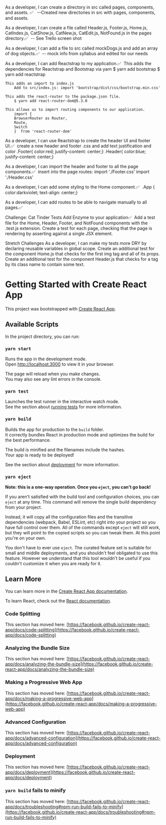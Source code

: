 As a developer, I can create a directory in src called pages, components, and assets. ✅  
--Created new directories in src with pages, components, and assets.

As a developer, I can create a file called Header.js, Footer.js, Home.js, CatIndex.js, CatShow.js, CatNew.js, CatEdit.js, NotFound.js in the pages directory.✅ 
-- See Trello screen shot 

As a developer, I can add a file to src called mockDogs.js and add an array of dog objects.✅ 
-- mock info from syllabus and edited for our needs

As a developer, I can add Reactstrap to my application.✅ 
   This adds the dependencies for Reactstrap and Bootstrap via yarn 
        $ yarn add bootstrap
        $ yarn add reactstrap
        
    This adds an import to index.js 
        Add to src/index.js: import 'bootstrap/dist/css/bootstrap.min.css'
   
    This adds the react-router to the package.json file.
        $ yarn add react-router-dom@5.3.0

    This allows us to import routing components to our application.
        import {
        BrowserRouter as Router,
        Route,
        Switch
        }  from 'react-router-dom'

As a developer, I can use Reactstrap to create the header UI and footer UI.✅ 
    create a new header and footer .css and add text justification and color 
    .Footer{
        color:red;
        justify-content: center;}
    .Header{
        color:blue;
        justify-content: center;} 

As a developer, I can import the header and footer to all the page components.✅ 
    insert into the page routes:
    import './Footer.css'
    import './Header.css'

As a developer, I can add some styling to the Home component.✅ 
    .App {
    color:darkviolet;
    text-align: center;}

As a developer, I can add routes to be able to navigate manually to all pages.✅ 
      <Route exact path="/" component={Home} />
      <Route path="/dogindex" component={DogIndex} />
      <Route path="/dogshow" component={DogShow} />
      <Route path="/dognew" component={DogNew} />
      <Route path="/dogedit" component={DogEdit} />
      <Route component={NotFound}/>

Challenge: Cat Tinder Tests
Add Enzyme to your application✅ 
Add a test file for the Home, Header, Footer, and NotFound components with the .test.js extension.
Create a test for each page, checking that the page is rendering by asserting against a single JSX element.


Stretch Challenges
As a developer, I can make my tests more DRY by declaring reusable variables in global scope.
Create an additional test for the component Home.js that checks for the first img tag and all of its props.
Create an additional test for the component Header.js that checks for a tag by its class name to contain some text.






# Getting Started with Create React App

This project was bootstrapped with [Create React App](https://github.com/facebook/create-react-app).

## Available Scripts

In the project directory, you can run:

### `yarn start`

Runs the app in the development mode.\
Open [http://localhost:3000](http://localhost:3000) to view it in your browser.

The page will reload when you make changes.\
You may also see any lint errors in the console.

### `yarn test`

Launches the test runner in the interactive watch mode.\
See the section about [running tests](https://facebook.github.io/create-react-app/docs/running-tests) for more information.

### `yarn build`

Builds the app for production to the `build` folder.\
It correctly bundles React in production mode and optimizes the build for the best performance.

The build is minified and the filenames include the hashes.\
Your app is ready to be deployed!

See the section about [deployment](https://facebook.github.io/create-react-app/docs/deployment) for more information.

### `yarn eject`

**Note: this is a one-way operation. Once you `eject`, you can't go back!**

If you aren't satisfied with the build tool and configuration choices, you can `eject` at any time. This command will remove the single build dependency from your project.

Instead, it will copy all the configuration files and the transitive dependencies (webpack, Babel, ESLint, etc) right into your project so you have full control over them. All of the commands except `eject` will still work, but they will point to the copied scripts so you can tweak them. At this point you're on your own.

You don't have to ever use `eject`. The curated feature set is suitable for small and middle deployments, and you shouldn't feel obligated to use this feature. However we understand that this tool wouldn't be useful if you couldn't customize it when you are ready for it.

## Learn More

You can learn more in the [Create React App documentation](https://facebook.github.io/create-react-app/docs/getting-started).

To learn React, check out the [React documentation](https://reactjs.org/).

### Code Splitting

This section has moved here: [https://facebook.github.io/create-react-app/docs/code-splitting](https://facebook.github.io/create-react-app/docs/code-splitting)

### Analyzing the Bundle Size

This section has moved here: [https://facebook.github.io/create-react-app/docs/analyzing-the-bundle-size](https://facebook.github.io/create-react-app/docs/analyzing-the-bundle-size)

### Making a Progressive Web App

This section has moved here: [https://facebook.github.io/create-react-app/docs/making-a-progressive-web-app](https://facebook.github.io/create-react-app/docs/making-a-progressive-web-app)

### Advanced Configuration

This section has moved here: [https://facebook.github.io/create-react-app/docs/advanced-configuration](https://facebook.github.io/create-react-app/docs/advanced-configuration)

### Deployment

This section has moved here: [https://facebook.github.io/create-react-app/docs/deployment](https://facebook.github.io/create-react-app/docs/deployment)

### `yarn build` fails to minify

This section has moved here: [https://facebook.github.io/create-react-app/docs/troubleshooting#npm-run-build-fails-to-minify](https://facebook.github.io/create-react-app/docs/troubleshooting#npm-run-build-fails-to-minify)

